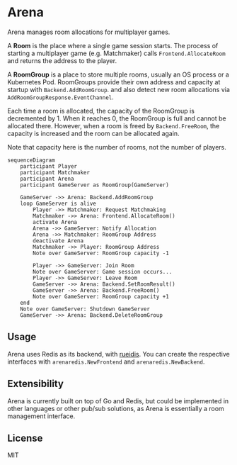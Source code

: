 # Arena

Arena manages room allocations for multiplayer games.

A **Room** is the place where a single game session starts.
The process of starting a multiplayer game (e.g. Matchmaker) calls `Frontend.AllocateRoom` and returns the address to the player.

A **RoomGroup** is a place to store multiple rooms, usually an OS process or a Kubernetes Pod.
RoomGroups provide their own address and capacity at startup with `Backend.AddRoomGroup`.
and also detect new room allocations via `AddRoomGroupResponse.EventChannel`.

Each time a room is allocated, the capacity of the RoomGroup is decremented by 1.
When it reaches 0, the RoomGroup is full and cannot be allocated there.
However, when a room is freed by `Backend.FreeRoom`, the capacity is increased and the room can be allocated again.

Note that capacity here is the number of rooms, not the number of players.

```mermaid
sequenceDiagram
    participant Player
    participant Matchmaker
    participant Arena
    participant GameServer as RoomGroup(GameServer)

    GameServer ->> Arena: Backend.AddRoomGroup
    loop GameServer is alive
        Player ->> Matchmaker: Request Matchmaking
        Matchmaker ->> Arena: Frontend.AllocateRoom()
        activate Arena
        Arena ->> GameServer: Notify Allocation
        Arena ->> Matchmaker: RoomGroup Address
        deactivate Arena
        Matchmaker ->> Player: RoomGroup Address
        Note over GameServer: RoomGroup capacity -1

        Player ->> GameServer: Join Room
        Note over GameServer: Game session occurs...
        Player ->> GameServer: Leave Room
        GameServer ->> Arena: Backend.SetRoomResult()
        GameServer ->> Arena: Backend.FreeRoom()
        Note over GameServer: RoomGroup capacity +1
    end
    Note over GameServer: Shutdown GameServer
    GameServer ->> Arena: Backend.DeleteRoomGroup
```

## Usage

Arena uses Redis as its backend, with [rueidis](https://github.com/redis/rueidis).
You can create the respective interfaces with `arenaredis.NewFrontend` and `arenaredis.NewBackend`.

## Extensibility

Arena is currently built on top of Go and Redis,
but could be implemented in other languages or other pub/sub solutions, as Arena is essentially a room management interface.

## License

MIT
